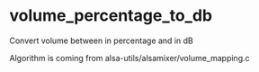 # volume_percentage_to_db
Convert volume between in percentage and in dB

Algorithm is coming from alsa-utils/alsamixer/volume_mapping.c


